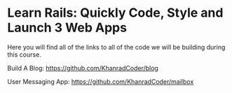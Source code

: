 # Learn Rails: Quickly Code, Style and Launch 3 Web Apps
Here you will find all of the links to all of the code we will be building during this course.

Build A Blog:
https://github.com/KhanradCoder/blog

User Messaging App:
https://github.com/KhanradCoder/mailbox

